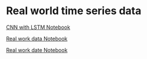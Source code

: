 # Real world time series data

[CNN with LSTM Notebook](https://github.com/jandvanegas/dlaicourse/blob/master/TensorFlow%20In%20Practice/Course%204%20-%20S%2BP/S%2BP%20Week%204%20Lesson%201.ipynb)

[Real work data Notebook](https://github.com/jandvanegas/dlaicourse/blob/master/TensorFlow%20In%20Practice/Course%204%20-%20S%2BP/S%2BP%20Week%204%20Lesson%203.ipynb)

[Real work date Notebook](https://github.com/jandvanegas/dlaicourse/blob/master/TensorFlow%20In%20Practice/Course%204%20-%20S%2BP/S%2BP%20Week%204%20Lesson%205.ipynb)
